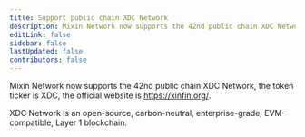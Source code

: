 ```yaml
---
title: Support public chain XDC Network
description: Mixin Network now supports the 42nd public chain XDC Network.
editLink: false
sidebar: false
lastUpdated: false
contributors: false
---
```


Mixin Network now supports the 42nd public chain XDC Network, the token ticker is XDC, the official website is https://xinfin.org/.

XDC Network is an open-source, carbon-neutral, enterprise-grade, EVM-compatible, Layer 1 blockchain.